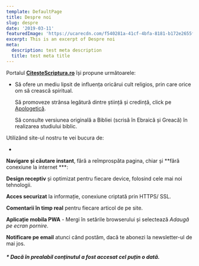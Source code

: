 ```yaml
---
template: DefaultPage
title: Despre noi
slug: despre
date: '2019-03-11'
featuredImage: 'https://ucarecdn.com/f540281a-41cf-4bfa-8181-b172e2655fba/-/crop/1632x1777/0,672/-/preview/'
excerpt: This is an excerpt of Despre noi
meta:
  description: test meta description
  title: test meta title
---
```


Portalul **[CiteșteScriptura.ro](/)** își propune următoarele:

* 
  Să ofere un mediu lipsit de influența oricărui cult religios, prin care orice om să crească spiritual. 

  Să promoveze strânsa legătură dintre știință și credință, click pe [Apologetică](/apologetica/).   

  Să consulte versiunea originală a Bibliei (scrisă în Ebraică și Greacă) în realizarea studiului biblic.  

Utilizând site-ul nostru te vei bucura de:

* 
 **Navigare și căutare instant**, fără a reîmprospăta pagina, chiar și **fără conexiune la internet ***: 

 **Design receptiv** și optimizat pentru fiecare device, folosind cele mai noi tehnologii.  

 **Acces securizat** la informație, conexiune criptată prin HTTPS/ SSL.    

 **Comentarii în timp real** pentru fiecare articol de pe site. 

 **Aplicație mobila PWA** - Mergi în setările browserului și selectează *Adaugă pe ecran pornire*.  

 **Notificare pe email** atunci când postăm, dacă te abonezi la newsletter-ul de mai jos.


##### * **Dacă în prealabil conținutul a fost accesat cel puțin o dată.**  
